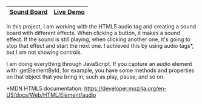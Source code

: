 | [Sound Board](https://github.com/lana-20/50_Projects_in_50_Days/tree/main/SoundBoard) | [Live Demo](https://lana-20.github.io/sound-board/) |
|----|----|

In this project, I am working with the HTML5 audio tag and creating a sound board 
with different effects. When clicking a button, it makes a sound effect. 
If the sound is still playing, when clicking another one, 
it's going to stop that effect and start the next one.
I achieved this by using audio tags*, but I am not showing controls.

I am doing everything through JavaScript. 
If you capture an audio element with .getElementById, for example, you have some methods and properties 
on that object that you bring in, such as play, pause, and so on.

*MDN HTML5 documentation: https://developer.mozilla.org/en-US/docs/Web/HTML/Element/audio
